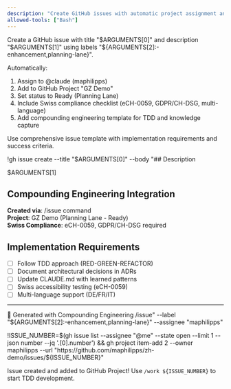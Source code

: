 ```yaml
---
description: "Create GitHub issues with automatic project assignment and compounding knowledge integration"
allowed-tools: ["Bash"]
---
```


Create a GitHub issue with title "$ARGUMENTS[0]" and description "$ARGUMENTS[1]" using labels "${ARGUMENTS[2]:-enhancement,planning-lane}".

Automatically:
1. Assign to @claude (maphilipps)
2. Add to GitHub Project "GZ Demo" 
3. Set status to Ready (Planning Lane)
4. Include Swiss compliance checklist (eCH-0059, GDPR/CH-DSG, multi-language)
5. Add compounding engineering template for TDD and knowledge capture

Use comprehensive issue template with implementation requirements and success criteria.

!gh issue create --title "$ARGUMENTS[0]" --body "## Description

$ARGUMENTS[1]

## Compounding Engineering Integration
**Created via**: /issue command  
**Project**: GZ Demo (Planning Lane - Ready)  
**Swiss Compliance**: eCH-0059, GDPR/CH-DSG required

## Implementation Requirements
- [ ] Follow TDD approach (RED-GREEN-REFACTOR)
- [ ] Document architectural decisions in ADRs
- [ ] Update CLAUDE.md with learned patterns
- [ ] Swiss accessibility testing (eCH-0059)
- [ ] Multi-language support (DE/FR/IT)

---
🤖 Generated with Compounding Engineering /issue" --label "${ARGUMENTS[2]:-enhancement,planning-lane}" --assignee "maphilipps"

!ISSUE_NUMBER=$(gh issue list --assignee "@me" --state open --limit 1 --json number --jq '.[0].number') && gh project item-add 2 --owner maphilipps --url "https://github.com/maphilipps/zh-demo/issues/${ISSUE_NUMBER}"

Issue created and added to GitHub Project! Use `/work ${ISSUE_NUMBER}` to start TDD development.